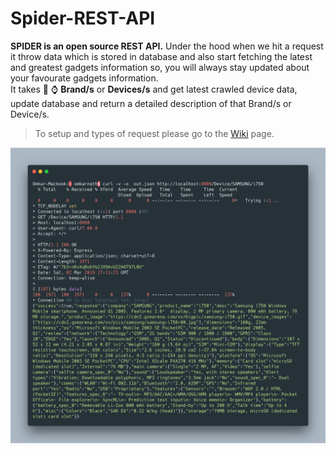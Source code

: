 # Spider-REST-API

<b>SPIDER is an open source REST API.</b> Under the hood when we hit a request it throw data which is stored in database and also start fetching the latest and greatest gadgets information so, you will always stay updated about your favourate gadgets information. <br>
It takes :iphone: :watch: <b>Brand/s</b> or <b>Devices/s</b> and get latest crawled device data, update database and return a detailed description of that Brand/s or Device/s.

> To setup and types of request please go to the [Wiki](https://github.com/omkarnath1123/Spider-REST-API/wiki) page.

<img src="Examples/curl_get.png" alt="SPIDER curl get request" />
